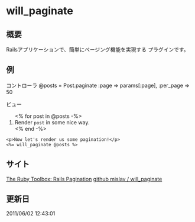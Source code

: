 will_paginate
======

概要
------
Railsアプリケーションで、簡単にページング機能を実現する
プラグインです。


例
-----
コントローラ
    @posts = Post.paginate :page => params[:page], :per_page => 50
    

ビュー
    <ol>
      <% for post in @posts -%>
        <li>Render `post` in some nice way.</li>
      <% end -%>
    </ol>

    <p>Now let's render us some pagination!</p>
    <%= will_paginate @posts %>


サイト
-----
[The Ruby Toolbox: Rails Pagination](http://www.ruby-toolbox.com/categories/rails_pagination.html#mislav_will_paginate)
[github mislav / will_paginate](https://github.com/mislav/will_paginate)



更新日
-----
2011/06/02 12:43:01
